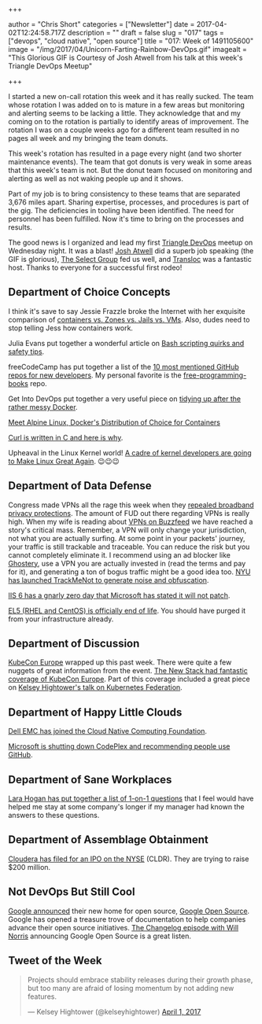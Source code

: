 +++

author = "Chris Short"
categories = ["Newsletter"]
date = 2017-04-02T12:24:58.717Z
description = ""
draft = false
slug = "017"
tags = ["devops", "cloud native", "open source"]
title = "017: Week of 1491105600"
image = "/img/2017/04/Unicorn-Farting-Rainbow-DevOps.gif"
imagealt = "This Glorious GIF is Courtesy of Josh Atwell from his talk at this week's Triangle DevOps Meetup"

+++

I started a new on-call rotation this week and it has really sucked. The team whose rotation I was added on to is mature in a few areas but monitoring and alerting seems to be lacking a little. They acknowledge that and my coming on to the rotation is partially to identify areas of improvement. The rotation I was on a couple weeks ago for a different team resulted in no pages all week and my bringing the team donuts.

This week's rotation has resulted in a page every night (and two shorter maintenance events). The team that got donuts is very weak in some areas that this week's team is not. But the donut team focused on monitoring and alerting as well as not waking people up and it shows.

Part of my job is to bring consistency to these teams that are separated 3,676 miles apart. Sharing expertise, processes, and procedures is part of the gig. The deficiencies in tooling have been identified. The need for personnel has been fulfilled. Now it's time to bring on the processes and results.

The good news is I organized and lead my first [Triangle DevOps](https://tridevops.com) meetup on Wednesday night. It was a blast! [Josh Atwell](https://twitter.com/Josh_Atwell) did a superb job speaking (the GIF is glorious), [The Select Group](http://www.selectgroup.com/) fed us well, and [Transloc](http://transloc.com/) was a fantastic host. Thanks to everyone for a successful first rodeo!

## Department of Choice Concepts

I think it's save to say Jessie Frazzle broke the Internet with her exquisite comparison of [containers vs. Zones vs. Jails vs. VMs](https://blog.jessfraz.com/post/containers-zones-jails-vms/). Also, dudes need to stop telling Jess how containers work.

Julia Evans put together a wonderful article on [Bash scripting quirks and safety tips](http://jvns.ca/blog/2017/03/26/bash-quirks/).

freeCodeCamp has put together a list of the [10 most mentioned GitHub repos for new developers](https://medium.freecodecamp.com/the-10-github-repos-people-mention-the-most-in-freecodecamps-main-chat-room-189750600fa4). My personal favorite is the [free-programming-books](https://github.com/vhf/free-programming-books) repo.

Get Into DevOps put together a very useful piece on [tidying up after the rather messy Docker](https://getintodevops.com/blog/keeping-the-whale-happy-how-to-clean-up-after-docker).

[Meet Alpine Linux, Docker's Distribution of Choice for Containers](https://thenewstack.io/alpine-linux-heart-docker/)

[Curl is written in C and here is why](https://daniel.haxx.se/blog/2017/03/27/curl-is-c/).

Upheaval in the Linux Kernel world! [A cadre of kernel developers are going to Make Linux Great Again](https://lkml.org/lkml/2017/3/31/641). 😉😉😉

## Department of Data Defense

Congress made VPNs all the rage this week when they [repealed broadband privacy protections](http://www.dslreports.com/shownews/The-GOP-Just-Killed-Consumer-Broadband-Privacy-Protections-139244). The amount of FUD out there regarding VPNs is really high. When my wife is reading about [VPNs on Buzzfeed](https://www.buzzfeed.com/nicolenguyen/how-to-keep-your-browsing-history-actually-private) we have reached a story's critical mass. Remember, a VPN will only change your jurisdiction, not what you are actually surfing. At some point in your packets' journey, your traffic is still trackable and traceable. You can reduce the risk but you cannot completely eliminate it. I recommend using an ad blocker like [Ghostery](https://www.ghostery.com/), use a VPN you are actually invested in (read the terms and pay for it), and generating a ton of bogus traffic might be a good idea too. [NYU has launched TrackMeNot to generate noise and obfuscation](https://cs.nyu.edu/trackmenot/).

[IIS 6 has a gnarly zero day that Microsoft has stated it will not patch](http://www.pcworld.com/article/3186748/security/millions-of-websites-affected-by-unpatched-flaw-in-microsoft-iis-6-web-server.html).

[EL5 (RHEL and CentOS) is officially end of life](https://access.redhat.com/support/policy/updates/errata). You should have purged it from your infrastructure already.

## Department of Discussion

[KubeCon Europe](http://events.linuxfoundation.org/events/cloudnativecon-and-kubecon-europe) wrapped up this past week. There were quite a few nuggets of great information from the event. [The New Stack had fantastic coverage of KubeCon Europe](https://www.thenewstack.io/tag/KubeCon-Europe-2017). Part of this coverage included a great piece on [Kelsey Hightower's talk on Kubernetes Federation](https://thenewstack.io/kubernetes-federation-post-configuration-management-universe/).

## Department of Happy Little Clouds

[Dell EMC has joined the Cloud Native Computing Foundation](https://blog.codedellemc.com/2017/03/29/cloud-native-computing-foundation-announces-dell-technologies-platinum-member/).

[Microsoft is shutting down CodePlex and recommending people use GitHub](https://blogs.msdn.microsoft.com/bharry/2017/03/31/shutting-down-codeplex/).

## Department of Sane Workplaces

[Lara Hogan has put together a list of 1-on-1 questions](http://larahogan.me/blog/first-one-on-one-questions/) that I feel would have helped me stay at some company's longer if my manager had known the answers to these questions.

## Department of Assemblage Obtainment

[Cloudera has filed for an IPO on the NYSE](https://venturebeat.com/2017/03/31/cloudera-files-to-raise-200-million-in-ipo/) (CLDR). They are trying to raise $200 million.

## Not DevOps But Still Cool

[Google announced](https://opensource.googleblog.com/2017/03/a-new-home-for-google-open-source.html?m=1) their new home for open source, [Google Open Source](https://opensource.google.com/). Google has opened a treasure trove of documentation to help companies advance their open source initiatives. [The Changelog episode with Will Norris](https://changelog.com/podcast/245) announcing Google Open Source is a great listen.

## Tweet of the Week

<blockquote class="twitter-tweet" data-lang="en"><p lang="en" dir="ltr">Projects should embrace stability releases during their growth phase, but too many are afraid of losing momentum by not adding new features.</p>&mdash; Kelsey Hightower (@kelseyhightower) <a href="https://twitter.com/kelseyhightower/status/848200675674607616?ref_src=twsrc%5Etfw">April 1, 2017</a></blockquote>
<script async src="https://platform.twitter.com/widgets.js" charset="utf-8"></script>